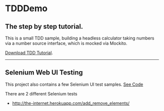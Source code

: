 # TDDDemo
## The step by step tutorial.
This is a small TDD sample, building a headless calculator taking numbers via a number source interface, which is mocked via Mockito.

[Download TDD Tutorial](https://github.com/RonniKahalani/TDDDemo/raw/master/doc/TDD-Tutorial.docx).

---

## Selenium Web UI Testing
This project also contains a few Selenium UI test samples.
[See Code](https://github.com/RonniKahalani/TDDDemo/tree/master/src/test/java/com/example/selenium)

There are 2 different Selenium tests
- http://the-internet.herokuapp.com/add_remove_elements/
